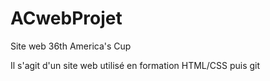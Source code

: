 # ACwebProjet
Site web 36th America's Cup 

Il s'agit d'un site web utilisé en formation HTML/CSS puis git
